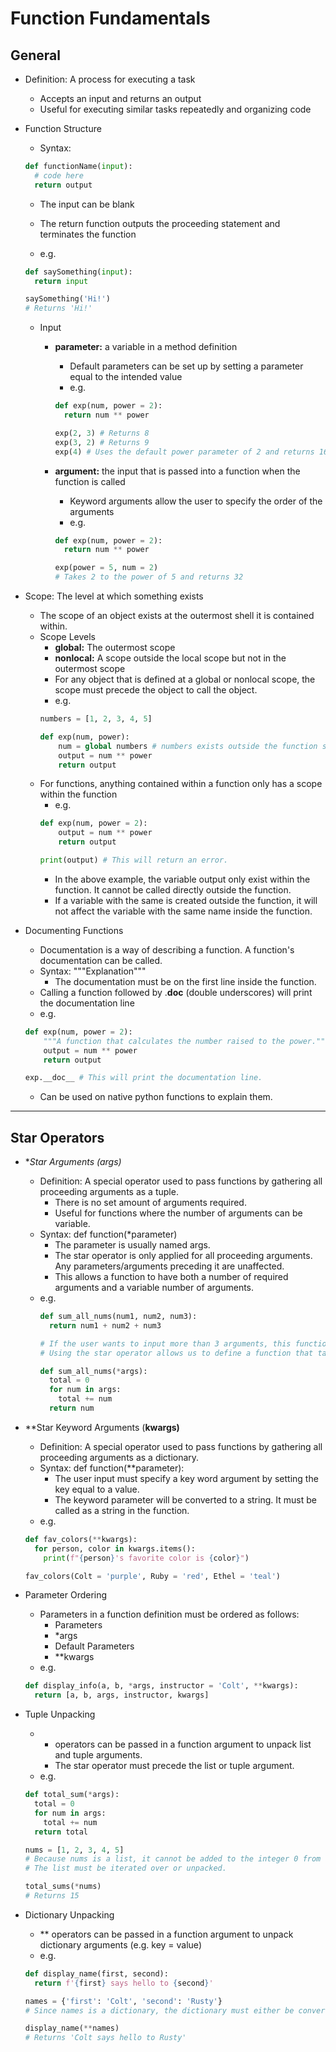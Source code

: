 # Function Fundamentals

## General

- Definition:  A process for executing a task
    - Accepts an input and returns an output
    - Useful for executing similar tasks repeatedly and organizing code

- Function Structure
  - Syntax:
  ```python
  def functionName(input):
    # code here
    return output
  ```
    - The input can be blank
    - The return function outputs the proceeding statement and terminates the function
    
  - e.g.
  ```python
  def saySomething(input):
    return input
  
  saySomething('Hi!')
  # Returns 'Hi!'
  ```
  
  - Input
    - **parameter:** a variable in a method definition
      - Default parameters can be set up by setting a parameter equal to the intended value
      - e.g.
      ```python
      def exp(num, power = 2):
        return num ** power
      
      exp(2, 3) # Returns 8
      exp(3, 2) # Returns 9
      exp(4) # Uses the default power parameter of 2 and returns 16
      ```
      
    - **argument:** the input that is passed into a function when the function is called
      - Keyword arguments allow the user to specify the order of the arguments
      - e.g.
      ```python
      def exp(num, power = 2):
        return num ** power
      
      exp(power = 5, num = 2)
      # Takes 2 to the power of 5 and returns 32
      ```

- Scope:  The level at which something exists
  - The scope of an object exists at the outermost shell it is contained within.
  - Scope Levels
    - **global:**  The outermost scope
    - **nonlocal:**  A scope outside the local scope but not in the outermost scope 
    - For any object that is defined at a global or nonlocal scope, the scope must precede the object to call the object.
    - e.g.
    ```python
    numbers = [1, 2, 3, 4, 5]
    
    def exp(num, power):
        num = global numbers # numbers exists outside the function so its scope must be specified
        output = num ** power
        return output
    ```
  - For functions, anything contained within a function only has a scope within the function
    - e.g.
    ```python
    def exp(num, power = 2):
        output = num ** power
        return output
    
    print(output) # This will return an error.
    ```
    - In the above example, the variable output only exist within the function.  It cannot be called directly outside the function.
    - If a variable with the same is created outside the function, it will not affect the variable with the same name inside the function.

- Documenting Functions
    - Documentation is a way of describing a function.  A function's documentation can be called.
    - Syntax: """Explanation"""
        - The documentation must be on the first line inside the function.
    - Calling a function followed by .__doc__ (double underscores) will print the documentation line
    - e.g.
    ```python
    def exp(num, power = 2):
        """A function that calculates the number raised to the power."""
        output = num ** power
        return output
    
    exp.__doc__ # This will print the documentation line.
    ```
    - Can be used on native python functions to explain them.

---

## Star Operators

- **Star Arguments (*args)**
  - Definition:  A special operator used to pass functions by gathering all proceeding arguments as a tuple.
    - There is no set amount of arguments required.
    - Useful for functions where the number of arguments can be variable.
  - Syntax:  def function(*parameter)
    - The parameter is usually named args.
    - The star operator is only applied for all proceeding arguments.  Any parameters/arguments preceding it are unaffected.
    - This allows a function to have both a number of required arguments and a variable number of arguments.
  - e.g.
    ```python
    def sum_all_nums(num1, num2, num3):
      return num1 + num2 + num3
    
    # If the user wants to input more than 3 arguments, this function would not work.
    # Using the star operator allows us to define a function that takes a variable number of arguments.
    
    def sum_all_nums(*args):
      total = 0
      for num in args:
        total += num
      return num
    ```

- **Star Keyword Arguments (**kwargs)**
  - Definition:  A special operator used to pass functions by gathering all proceeding arguments as a dictionary.
  - Syntax:  def function(**parameter):
    - The user input must specify a key word argument by setting the key equal to a value.
    - The keyword parameter will be converted to a string.  It must be called as a string in the function.
  - e.g.
  ```python
  def fav_colors(**kwargs):
    for person, color in kwargs.items():
      print(f"{person}'s favorite color is {color}")
  
  fav_colors(Colt = 'purple', Ruby = 'red', Ethel = 'teal')
  ```

- Parameter Ordering
  - Parameters in a function definition must be ordered as follows:
    - Parameters
    - *args
    - Default Parameters
    - **kwargs
  - e.g.
  ```python
  def display_info(a, b, *args, instructor = 'Colt', **kwargs):
    return [a, b, args, instructor, kwargs]
  ```

- Tuple Unpacking
  - * operators can be passed in a function argument to unpack list and tuple arguments.
    - The star operator must precede the list or tuple argument.
  - e.g.
  ```python
  def total_sum(*args):
    total = 0
    for num in args:
      total += num
    return total
  
  nums = [1, 2, 3, 4, 5]
  # Because nums is a list, it cannot be added to the integer 0 from total.
  # The list must be iterated over or unpacked.
  
  total_sums(*nums)
  # Returns 15
  ```
  
- Dictionary Unpacking
  - ** operators can be passed in a function argument to unpack dictionary arguments (e.g. key = value)
  - e.g.
  ```python
  def display_name(first, second):
    return f'{first} says hello to {second}'
  
  names = {'first': 'Colt', 'second': 'Rusty'}
  # Since names is a dictionary, the dictionary must either be converted to an iterable form or unpacked.
  
  display_name(**names)
  # Returns 'Colt says hello to Rusty'
  ```

  
